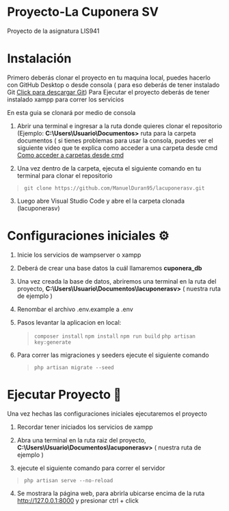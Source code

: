 # Proyecto-La Cuponera SV

Proyecto de la asignatura LIS941

# Instalación 

Primero deberás clonar el proyecto en tu maquina local, puedes hacerlo con GitHub Desktop o desde consola ( para eso deberás de tener instalado Git [Click para descargar Git](https://git-scm.com/downloads))
Para Ejecutar el proyecto deberás de tener instalado xampp para correr los servicios

En esta guia se clonará por medio de consola

1.  Abrir una terminal e ingresar a la ruta donde quieres clonar el repositorio (Ejemplo: **C:\Users\Usuario\Documentos>** ruta para la carpeta documentos ( si tienes problemas para usar la consola, puedes ver el siguiente video que te explica como acceder a una carpeta desde cmd [Como acceder a carpetas desde cmd](https://www.youtube.com/watch?v=HuTiugouE2o&ab_channel=computadorastiolne)

2.  Una vez dentro de la carpeta, ejecuta el siguiente comando en tu terminal para clonar el repositorio

> `git clone https://github.com/ManuelDuran95/lacuponerasv.git`

3. Luego abre Visual Studio Code y abre el la carpeta clonada (lacuponerasv)

# Configuraciones iniciales ⚙

1.  Inicie los servicios de wampserver o xampp

2.  Deberá de crear una base datos la cuál llamaremos **cuponera_db**

3.  Una vez creada la base de datos, abriremos una terminal en la ruta del proyecto, **C:\Users\Usuario\Documentos\lacuponerasv>** ( nuestra ruta de ejemplo )

4. Renombar el archivo .env.example a .env

5.  Pasos levantar la aplicacion en local:
    > `composer install`
    > `npm install`
    > `npm run build`
    > `php artisan key:generate`

6.  Para correr las migraciones y seeders ejecute el siguiente comando
    > `php artisan migrate --seed`

# Ejecutar Proyecto 🚀

Una vez hechas las configuraciones iniciales ejecutaremos el proyecto

1.  Recordar tener iniciados los servicios de xampp

2.  Abra una terminal en la ruta raiz del proyecto, **C:\Users\Usuario\Documentos\lacuponerasv>** ( nuestra ruta de ejemplo )

3.  ejecute el siguiente comando para correr el servidor

> `php artisan serve --no-reload`

4. Se mostrara la página web, para abrirla ubicarse encima de la ruta http://127.0.0.1:8000 y presionar ctrl + click
